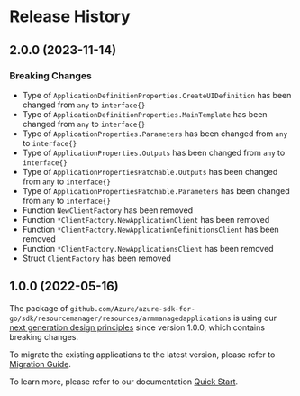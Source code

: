 # Release History

## 2.0.0 (2023-11-14)
### Breaking Changes

- Type of `ApplicationDefinitionProperties.CreateUIDefinition` has been changed from `any` to `interface{}`
- Type of `ApplicationDefinitionProperties.MainTemplate` has been changed from `any` to `interface{}`
- Type of `ApplicationProperties.Parameters` has been changed from `any` to `interface{}`
- Type of `ApplicationProperties.Outputs` has been changed from `any` to `interface{}`
- Type of `ApplicationPropertiesPatchable.Outputs` has been changed from `any` to `interface{}`
- Type of `ApplicationPropertiesPatchable.Parameters` has been changed from `any` to `interface{}`
- Function `NewClientFactory` has been removed
- Function `*ClientFactory.NewApplicationClient` has been removed
- Function `*ClientFactory.NewApplicationDefinitionsClient` has been removed
- Function `*ClientFactory.NewApplicationsClient` has been removed
- Struct `ClientFactory` has been removed


## 1.0.0 (2022-05-16)

The package of `github.com/Azure/azure-sdk-for-go/sdk/resourcemanager/resources/armmanagedapplications` is using our [next generation design principles](https://azure.github.io/azure-sdk/general_introduction.html) since version 1.0.0, which contains breaking changes.

To migrate the existing applications to the latest version, please refer to [Migration Guide](https://aka.ms/azsdk/go/mgmt/migration).

To learn more, please refer to our documentation [Quick Start](https://aka.ms/azsdk/go/mgmt).